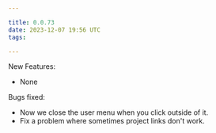 ```yaml
---

title: 0.0.73
date: 2023-12-07 19:56 UTC
tags: 

---
```


New Features:

* None

Bugs fixed:

* Now we close the user menu when you click outside of it.
* Fix a problem where sometimes project links don't work.


